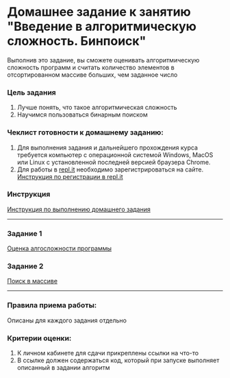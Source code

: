 # Домашнее задание к занятию "Введение в алгоритмическую сложность. Бинпоиск"

Выполнив это задание, вы сможете оценивать алгоритмическую сложность программ и считать количество элементов в отсортированном массиве больших, чем заданное число

### Цель задания

1. Лучше понять, что такое алгоритмическая сложность
2. Научимся пользоваться бинарным поиском

### Чеклист готовности к домашнему заданию:

1. Для выполнения задания и дальнейшего прохождения курса требуется компьютер с операционной системой Windows, MacOS или Linux с установленной последней версией браузера Chrome.
2. Для работы в [repl.it](https://repl.it/) необходимо зарегистрироваться на сайте. [Инструкция по регистрации в repl.it](https://github.com/netology-code/cpps-homeworks/tree/main/common/replit)

### Инструкция

[Инструкция по выполнению домашнего задания](https://github.com/netology-code/cpps-homeworks/blob/main/common/readme.md)

------

### Задание 1

[Оценка алгосложности программы](01)

### Задание 2

[Поиск в массиве](02)

------

### Правила приема работы:

Описаны для каждого задания отдельно

### Критерии оценки:

1. К личном кабинете для сдачи прикреплены ссылки на что-то
2. В ссылке должен содержаться код, который при запуске выполняет описанный в задании алгоритм

